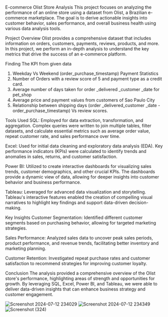 E-commerce Olist Store Analysis
This project focuses on analyzing the performance of an online store using a dataset from Olist, a Brazilian e-commerce marketplace. The goal is to derive actionable insights into customer behavior, sales performance, and overall business health using various data analysis tools.

Project Overview
Olist provides a comprehensive dataset that includes information on orders, customers, payments, reviews, products, and more. In this project, we perform an in-depth analysis to understand the key metrics that drive the success of an e-commerce platform.

Finding The KPI from given data
1) Weekday Vs Weekend (order_purchase_timestamp) Payment Statistics
2) Number of Orders with a review score of 5 and payment type as a credit card.
3) Average number of days taken for order _delivered _customer _date for pet_shop
4) Average price and payment values from customers of Sao Paulo City
5) Relationship between shipping days (order _delivered_customer _date - order_purchase_timestamp) Vs review scores.

Tools Used
SQL: Employed for data extraction, transformation, and aggregation. Complex queries were written to join multiple tables, filter datasets, and calculate essential metrics such as average order value, repeat customer rate, and sales performance over time.

Excel: Used for initial data cleaning and exploratory data analysis (EDA). Key performance indicators (KPIs) were calculated to identify trends and anomalies in sales, returns, and customer satisfaction.

Power BI: Utilized to create interactive dashboards for visualizing sales trends, customer demographics, and other crucial KPIs. The dashboards provide a dynamic view of data, allowing for deeper insights into customer behavior and business performance.

Tableau: Leveraged for advanced data visualization and storytelling. Tableau's interactive features enabled the creation of compelling visual narratives to highlight key findings and support data-driven decision-making.

Key Insights
Customer Segmentation: Identified different customer segments based on purchasing behavior, allowing for targeted marketing strategies.

Sales Performance: Analyzed sales data to uncover peak sales periods, product performance, and revenue trends, facilitating better inventory and marketing planning.

Customer Retention: Investigated repeat purchase rates and customer satisfaction to recommend strategies for improving customer loyalty.



Conclusion
The analysis provided a comprehensive overview of the Olist store's performance, highlighting areas of strength and opportunities for growth. By leveraging SQL,
Excel, Power BI, and Tableau, we were able to deliver data-driven insights that can enhance business strategy and customer engagement.

![Screenshot 2024-07-12 234029](https://github.com/user-attachments/assets/7723664c-ebaa-4597-8c3b-6dfb27ce4aa2)
![Screenshot 2024-07-12 234349](https://github.com/user-attachments/assets/9fe89b6a-64cc-4e94-8dfb-fa173d1d21fb)
![Screenshot (324)](https://github.com/user-attachments/assets/09d033cd-856a-4f5b-a986-88d852f3906f)

